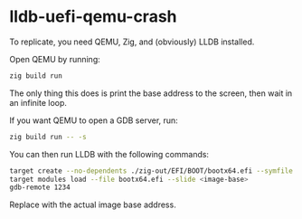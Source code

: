 # lldb-uefi-qemu-crash 

To replicate, you need QEMU, Zig, and (obviously) LLDB installed.

Open QEMU by running:
```bash
zig build run
```

The only thing this does is print the base address to the screen, then wait in an infinite loop.

If you want QEMU to open a GDB server, run:
```bash
zig build run -- -s
```

You can then run LLDB with the following commands:
```bash
target create --no-dependents ./zig-out/EFI/BOOT/bootx64.efi --symfile ./zig-out/EFI/BOOT/bootx64.pdb
target modules load --file bootx64.efi --slide <image-base>
gdb-remote 1234
```
Replace <image-base> with the actual image base address.
